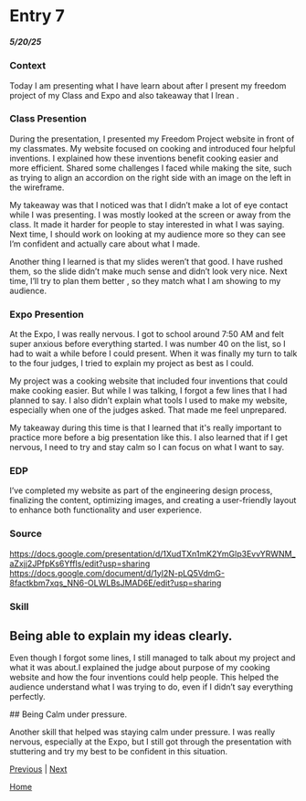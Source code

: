 # Entry 7
##### 5/20/25
### Context
Today I am presenting what I have learn about after I present my freedom project of my Class and Expo and also takeaway that I lrean .

### Class Presention
<p>During the presentation, I presented my Freedom Project website in front of my classmates. My website focused on cooking and introduced four helpful inventions. I explained how these inventions benefit cooking easier and more efficient. Shared some challenges I faced while making the site, such as trying to align an accordion on the right side with an image on the left in the wireframe.</p>

<p>My takeaway was that I noticed was that I didn’t make a lot of eye contact while I was presenting. I was mostly looked at the screen or away from the class. It made it harder for people to stay interested in what I was saying. Next time, I should work on looking at my audience more so they can see I’m confident and actually care about what I made.</p>

<p>Another thing I learned is that my slides weren’t that good. I have rushed them, so the slide didn’t make much sense and didn’t look very nice. Next time, I’ll try to plan them better , so they match what I am showing to my audience.
</p>


### Expo Presention
<p>At the Expo, I was really nervous. I got to school around 7:50 AM and felt super anxious before everything started. I was number 40 on the list, so I had to wait a while before I could present. When it was finally my turn to talk to the four judges, I tried to explain my project as best as I could.</p>

<p>My project was a cooking website that included four inventions that could make cooking easier. But while I was talking, I forgot a few lines that I had planned to say. I also didn’t explain what tools I used to make my website, especially when one of the judges asked. That made me feel unprepared.</p>

<p> My takeaway during this time is that I learned that it's really important to practice more before a big presentation like this. I also learned that if I get nervous, I need to try and stay calm so I can focus on what I want to say.



### EDP
I’ve completed my website as part of the engineering design process, finalizing the content, optimizing images, and creating a user-friendly layout to enhance both functionality and user experience.
### Source
https://docs.google.com/presentation/d/1XudTXn1mK2YmGlp3EvvYRWNM_aZxjj2JPfpKs6YffIs/edit?usp=sharing
https://docs.google.com/document/d/1yl2N-pLQ5VdmG-8factkbm7xqs_NN6-OLWLBsJMAD6E/edit?usp=sharing
### Skill
## Being able to explain my ideas clearly.
<p>Even though I forgot some lines, I still managed to talk about my project and what it was about.I explained the judge about purpose of my cooking website and how the four inventions could help people. This helped the audience understand what I was trying to do, even if I didn’t say everything perfectly.</p>
## Being Calm under pressure.
<p>Another skill that helped was staying calm under pressure. I was really nervous, especially at the Expo, but I still got through the presentation with stuttering and try my best to be confident in this situation.</p>




[Previous](entry06.md) | [Next](entry08.md)

[Home](../README.md)
